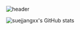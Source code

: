 ![header](https://capsule-render.vercel.app/api?type=wave&color=auto&height=300&section=header&text=capsule%20render&fontSize=90)


![suejjangxx's GitHub stats](https://github-readme-stats.vercel.app/api?username=suejjangxx&count_private=true&show_icons=true)
